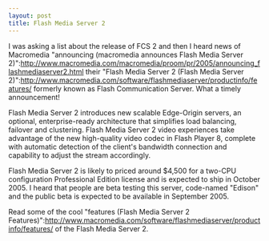```yaml
---
layout: post
title: Flash Media Server 2
---
```


I was asking a list about the release of FCS 2 and then I heard news of Macromedia "announcing (macromedia announces Flash Media Server 2)":http://www.macromedia.com/macromedia/proom/pr/2005/announcing_flashmediaserver2.html their "Flash Media Server 2 (Flash Media Server 2)":http://www.macromedia.com/software/flashmediaserver/productinfo/features/ formerly known as Flash Communication Server. What a timely announcement!

Flash Media Server 2 introduces new scalable Edge-Origin servers, an optional, enterprise-ready architecture that simplifies load balancing, failover and clustering. Flash Media Server 2 video experiences take advantage of the new high-quality video codec in Flash Player 8, complete with automatic detection of the client's bandwidth connection and capability to adjust the stream accordingly.

Flash Media Server 2 is likely to priced around $4,500 for a two-CPU configuration Professional Edition license and is expected to ship in October 2005. I heard that people are beta testing this server, code-named "Edison" and the public beta is expected to be available in September 2005.

Read some of the cool "features (Flash Media Server 2 Features)":http://www.macromedia.com/software/flashmediaserver/productinfo/features/ of the Flash Media Server 2.
